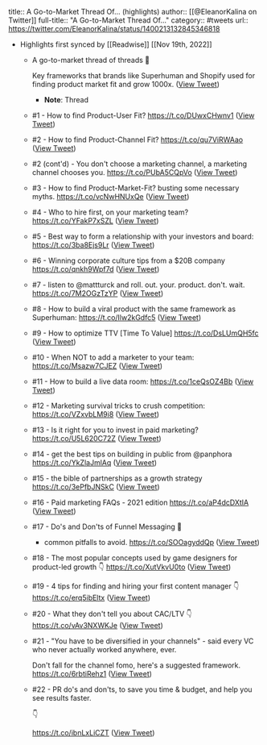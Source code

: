 title:: A Go-to-Market Thread Of... (highlights)
author:: [[@EleanorKalina on Twitter]]
full-title:: "A Go-to-Market Thread Of..."
category:: #tweets
url:: https://twitter.com/EleanorKalina/status/1400213132845346818

- Highlights first synced by [[Readwise]] [[Nov 19th, 2022]]
	- A go-to-market thread of threads 🧵
	  
	  Key frameworks that brands like Superhuman and Shopify used for finding product market fit and grow 1000x. ([View Tweet](https://twitter.com/EleanorKalina/status/1390302690094194688))
		- **Note**: Thread
	- #1 - How to find Product-User Fit?
	  https://t.co/DUwxCHwnv1 ([View Tweet](https://twitter.com/EleanorKalina/status/1390302692010987526))
	- #2 - How to find Product-Channel Fit?
	  https://t.co/qu7ViRWAao ([View Tweet](https://twitter.com/EleanorKalina/status/1390302694192021514))
	- #2 (cont'd) - You don't choose a marketing channel, a marketing channel chooses you.
	  https://t.co/PUbA5CQpVo ([View Tweet](https://twitter.com/EleanorKalina/status/1390302696465342478))
	- #3 - How to find Product-Market-Fit? 
	  busting some necessary myths.
	  https://t.co/vcNwHNUxQe ([View Tweet](https://twitter.com/EleanorKalina/status/1390302698642104321))
	- #4 - Who to hire first, on your marketing team?
	  https://t.co/YFakP7xSZL ([View Tweet](https://twitter.com/EleanorKalina/status/1390302700911304713))
	- #5 - Best way to form a relationship with your investors and board:
	  https://t.co/3ba8Ejs9Lr ([View Tweet](https://twitter.com/EleanorKalina/status/1390302702979088391))
	- #6 - Winning corporate culture tips from a $20B company
	  https://t.co/qnkh9Wpf7d ([View Tweet](https://twitter.com/EleanorKalina/status/1390302705352986627))
	- #7 - listen to @mattturck and roll. out. your. product. don't. wait. 
	  https://t.co/7M2OGzTzYP ([View Tweet](https://twitter.com/EleanorKalina/status/1390302707580162050))
	- #8 - How to build a viral product with the same framework as Superhuman:
	  https://t.co/Ilw2kGdfc5 ([View Tweet](https://twitter.com/EleanorKalina/status/1390302709757054984))
	- #9 - How to optimize TTV [Time To Value]
	  https://t.co/DsLUmQH5fc ([View Tweet](https://twitter.com/EleanorKalina/status/1390302711921344512))
	- #10 - When NOT to add a marketer to your team:
	  https://t.co/Msazw7CJEZ ([View Tweet](https://twitter.com/EleanorKalina/status/1390302714022686731))
	- #11 - How to build a live data room:
	  https://t.co/1ceQsOZ4Bb ([View Tweet](https://twitter.com/EleanorKalina/status/1390302716052664321))
	- #12 - Marketing survival tricks to crush competition:
	  https://t.co/VZxvbLM9i8 ([View Tweet](https://twitter.com/EleanorKalina/status/1390302718120521732))
	- #13 - Is it right for you to invest in paid marketing?
	  https://t.co/U5L620C72Z ([View Tweet](https://twitter.com/EleanorKalina/status/1390302720423174146))
	- #14 - get the best tips on building in public from @panphora  https://t.co/YkZlaJmlAq ([View Tweet](https://twitter.com/EleanorKalina/status/1390302722990112775))
	- #15 - the bible of partnerships as a growth strategy
	  https://t.co/3ePfbJNSkC ([View Tweet](https://twitter.com/EleanorKalina/status/1390302725091446788))
	- #16 - Paid marketing FAQs - 2021 edition
	  https://t.co/aP4dcDXtIA ([View Tweet](https://twitter.com/EleanorKalina/status/1392299739702497281))
	- #17 - Do's and Don'ts of Funnel Messaging 🥤
	  + common pitfalls to avoid.
	  https://t.co/SOOagyddQp ([View Tweet](https://twitter.com/EleanorKalina/status/1392664392244813824))
	- #18 - The most popular concepts used by game designers for product-led growth 👇
	  https://t.co/XutVkvU0to ([View Tweet](https://twitter.com/EleanorKalina/status/1395026456724582401))
	- #19 - 4 tips for finding and hiring your first content manager 👇 
	  https://t.co/erq5ibEltx ([View Tweet](https://twitter.com/EleanorKalina/status/1396461663709106178))
	- #20 - What they don't tell you about CAC/LTV 👇
	  https://t.co/vAv3NXWKJe ([View Tweet](https://twitter.com/EleanorKalina/status/1397184174356791296))
	- #21 - "You have to be diversified in your channels" - said every VC who never actually worked anywhere, ever. 
	  
	  Don't fall for the channel fomo, here's a suggested framework.
	  https://t.co/6rbtiRehz1 ([View Tweet](https://twitter.com/EleanorKalina/status/1397546310643818500))
	- #22 - PR do's and don'ts, to save you time & budget, and help you see results faster.
	  
	  👇
	  
	  https://t.co/ibnLxLiCZT ([View Tweet](https://twitter.com/EleanorKalina/status/1400213132845346818))